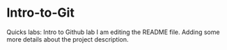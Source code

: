 # Intro-to-Git
Quicks labs: Intro to Github lab
I am editing the README file. Adding some more details about the project description.
